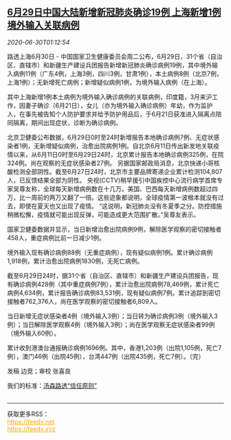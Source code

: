 <!--1593480194000-->
[6月29日中国大陆新增新冠肺炎确诊19例 上海新增1例境外输入关联病例](https://cn.reuters.com/article/china-mainland-covid19-0630-mon-idCNKBS24104S)
------

<div><i>2020-06-30T01:12:54</i></div><div class="StandardArticleBody_body"><p>路透上海6月30日 - 中国国家卫生健康委员会周二公布，6月29日，31个省（自治区、直辖市）和新疆生产建设兵团报告新增新冠肺炎确诊病例19例，其中境外输入病例11例（广东4例，上海3例，四川3例，甘肃1例），本土病例8例（北京7例，上海1例）；无新增死亡病例；新增疑似病例1例，为境外输入病例（在上海）。 </p><p>其中上海新增1例本土病例为境外输入确诊病例的关联病例，印度籍，3月来沪工作，因妻子确诊（6月21日），女儿（亦为境外输入确诊病例）年幼，作为监护人，在事先被告知个人防护要求并给予防护用品后，于6月21日获准进入隔离点陪同隔离，期间出现症状，诊断为确诊病例。 </p><p>北京卫健委公布数据，6月29日0时至24时新增报告本地确诊病例7例、无症状感染者1例，无新增疑似病例，治愈出院病例1例。自北京6月11日传出新发地关联疫情以来，从6月11日0时至6月29日24时，北京累计报告本地确诊病例325例，在院324例。尚在观察的无症状感染者27例。 另据国家邮政局消息，北京快递小哥核酸检测全部阴性。截至6月27日24时，北京市主要品牌寄递企业累计检测104,807人，已反馈结果全部为阴性。 央视(CCTV)稍早援引中国疾控中心流行病学首席专家吴尊友称，全球每天新增病例数在十几万。美国、巴西每天新增病例数超过四万，比一周前的两万又翻了一倍。这些迹象都说明，全球疫情第一波根本就没有过去，即使在夏天也又出现了疫情。 “这说明，新冠肺炎没有冬夏季之分。防控措施稍微松懈，疫情就可能出现反弹，可能造成更大范围扩散。”吴尊友表示。 </p><p>国家卫健委数据并显示，当日新增治愈出院病例9例，解除医学观察的密切接触者458人，重症病例比前一日减少1例。 </p><p>境外输入现有确诊病例88例（无重症病例），现有疑似病例1例。累计确诊病例1,918例，累计治愈出院病例1830例，无死亡病例。 </p><p>截至6月29日24时，据31个省（自治区、直辖市）和新疆生产建设兵团报告，现有确诊病例428例（其中重症病例7例），累计治愈出院病例78,469例，累计死亡病例4,634例，累计报告确诊病例83,531例，现有疑似病例7例。累计追踪到密切接触者762,376人，尚在医学观察的密切接触者6,809人。 </p><p>当日新增无症状感染者4例（境外输入3例）；当日转为确诊病例3例（境外输入3例）；当日解除医学观察4例（境外输入3例）；尚在医学观察无症状感染者99例（境外输入60例）。 </p><p>累计收到港澳台通报确诊病例1696例。其中，香港1,203例（出院1,105例，死亡7例），澳门46例（出院45例），台湾447例（出院435例，死亡7例）。（完） </p><div class="Attribution_container"><div class="Attribution_attribution"><p class="Attribution_content">发稿 边竞；审校 张喜良</p></div></div><div class="StandardArticleBody_trustBadgeContainer"><span class="StandardArticleBody_trustBadgeTitle">我们的标准：</span><span class="trustBadgeUrl"><a href="https://www.thomsonreuters.cn/content/dam/openweb/documents/pdf/china/brochures/about-us-1.pdf">汤森路透“信任原则”</a></span></div></div><br><hr><div>获取更多RSS：<br><a href="https://feedx.net" style="color:orange" target="_blank">https://feedx.net</a> <br><a href="https://feedx.xyz" style="color:orange" target="_blank">https://feedx.xyz</a><br></div>

